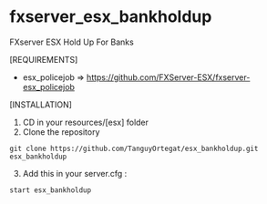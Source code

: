 # fxserver_esx_bankholdup
FXserver ESX Hold Up For Banks

[REQUIREMENTS]

  * esx_policejob => https://github.com/FXServer-ESX/fxserver-esx_policejob

[INSTALLATION]

1) CD in your resources/[esx] folder
2) Clone the repository
```
git clone https://github.com/TanguyOrtegat/esx_bankholdup.git esx_bankholdup
```

3) Add this in your server.cfg :

```
start esx_bankholdup
```
